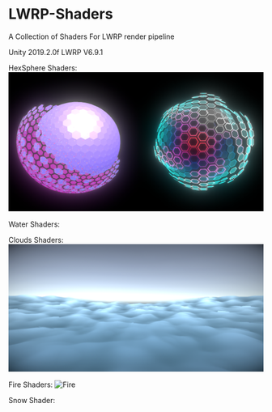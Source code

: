 # LWRP-Shaders
A Collection of Shaders For LWRP render pipeline

Unity 2019.2.0f
LWRP V6.9.1

HexSphere Shaders:
![Spheres](Assets/spheres.PNG)

Water Shaders:

Clouds Shaders:
![Clouds](Assets/Clouds.PNG)

Fire Shaders:
![Fire](Assets/gifFire480p.gif)

Snow Shader:
